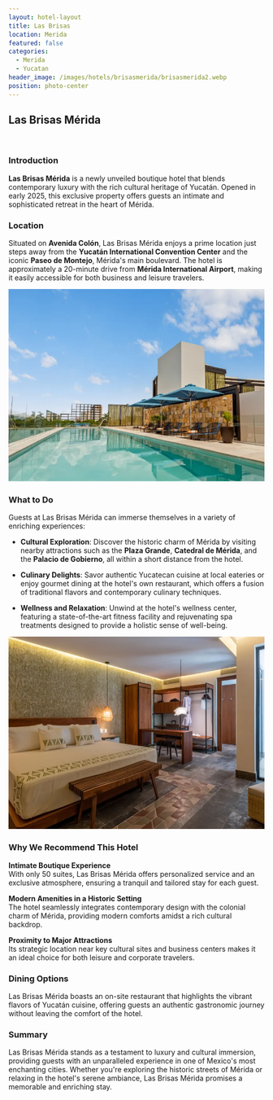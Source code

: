 ```yaml
---
layout: hotel-layout
title: Las Brisas
location: Merida
featured: false
categories:
  - Merida
  - Yucatan
header_image: /images/hotels/brisasmerida/brisasmerida2.webp
position: photo-center
---
```


## Las Brisas Mérida

&nbsp;

### Introduction
**Las Brisas Mérida** is a newly unveiled boutique hotel that blends contemporary luxury with the rich cultural heritage of Yucatán. Opened in early 2025, this exclusive property offers guests an intimate and sophisticated retreat in the heart of Mérida. 

### Location
Situated on **Avenida Colón**, Las Brisas Mérida enjoys a prime location just steps away from the **Yucatán International Convention Center** and the iconic **Paseo de Montejo**, Mérida's main boulevard. The hotel is approximately a 20-minute drive from **Mérida International Airport**, making it easily accessible for both business and leisure travelers. 

![](/images/hotels/brisasmerida/brisasmerida1.webp)

### What to Do
Guests at Las Brisas Mérida can immerse themselves in a variety of enriching experiences:

- **Cultural Exploration**: Discover the historic charm of Mérida by visiting nearby attractions such as the **Plaza Grande**, **Catedral de Mérida**, and the **Palacio de Gobierno**, all within a short distance from the hotel.

- **Culinary Delights**: Savor authentic Yucatecan cuisine at local eateries or enjoy gourmet dining at the hotel's own restaurant, which offers a fusion of traditional flavors and contemporary culinary techniques.

- **Wellness and Relaxation**: Unwind at the hotel's wellness center, featuring a state-of-the-art fitness facility and rejuvenating spa treatments designed to provide a holistic sense of well-being. 

![](/images/hotels/brisasmerida/brisasmerida3.webp)

### Why We Recommend This Hotel

**Intimate Boutique Experience**  
With only 50 suites, Las Brisas Mérida offers personalized service and an exclusive atmosphere, ensuring a tranquil and tailored stay for each guest. 

**Modern Amenities in a Historic Setting**  
The hotel seamlessly integrates contemporary design with the colonial charm of Mérida, providing modern comforts amidst a rich cultural backdrop.

**Proximity to Major Attractions**  
Its strategic location near key cultural sites and business centers makes it an ideal choice for both leisure and corporate travelers.

### Dining Options
Las Brisas Mérida boasts an on-site restaurant that highlights the vibrant flavors of Yucatán cuisine, offering guests an authentic gastronomic journey without leaving the comfort of the hotel. 

### Summary
Las Brisas Mérida stands as a testament to luxury and cultural immersion, providing guests with an unparalleled experience in one of Mexico's most enchanting cities. Whether you're exploring the historic streets of Mérida or relaxing in the hotel's serene ambiance, Las Brisas Mérida promises a memorable and enriching stay.

